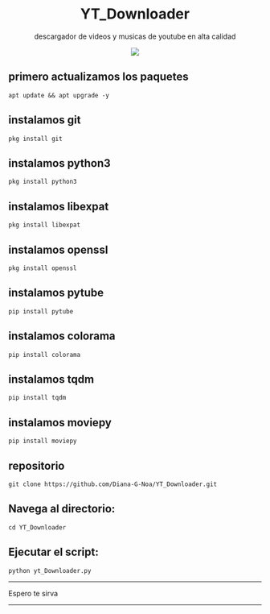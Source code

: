 <h1 align="center">YT_Downloader</h1>
<p align="center"> descargador de videos y musicas de youtube en alta calidad</p>
<p align="center"><img src="https://cdn.computerhoy.com/sites/navi.axelspringer.es/public/media/image/2021/09/youtube-ya-permite-usar-opcion-demandada-usuarios-toda-historia-2479961.jpg?tf=600x"/></p> 

## primero actualizamos los paquetes
    apt update && apt upgrade -y

## instalamos git
    pkg install git  
## instalamos python3
    pkg install python3
## instalamos libexpat
    pkg install libexpat
## instalamos openssl
    pkg install openssl
## instalamos pytube
    pip install pytube
## instalamos colorama
    pip install colorama
## instalamos tqdm
    pip install tqdm
## instalamos moviepy
    pip install moviepy
## repositorio
    git clone https://github.com/Diana-G-Noa/YT_Downloader.git

## Navega al directorio:
    cd YT_Downloader

## Ejecutar el script:
    python yt_Downloader.py
---

Espero te sirva

---

